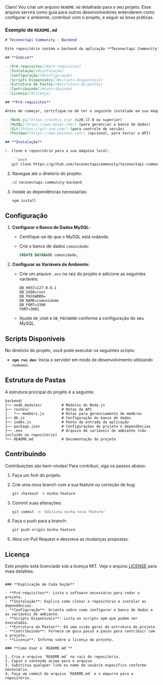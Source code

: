 Claro! Vou criar um arquivo `README.md` detalhado para o seu projeto. Esse arquivo servirá como guia para outros desenvolvedores entenderem como configurar o ambiente, contribuir com o projeto, e seguir as boas práticas. 

### **Exemplo de `README.md`**

```markdown
# Teconectapi Community - Backend

Este repositório contém o backend da aplicação **Teconectapi Community**, desenvolvido utilizando **Node.js** e **Express**. O objetivo deste projeto é fornecer uma API para gerenciar os membros da comunidade, permitindo operações de cadastro, visualização, atualização e exclusão.

## **Índice**

- [Pré-requisitos](#pré-requisitos)
- [Instalação](#instalação)
- [Configuração](#configuração)
- [Scripts Disponíveis](#scripts-disponíveis)
- [Estrutura de Pastas](#estrutura-de-pastas)
- [Contribuindo](#contribuindo)
- [Licença](#licença)

## **Pré-requisitos**

Antes de começar, certifique-se de ter o seguinte instalado em sua máquina:

- [Node.js](https://nodejs.org) (v20.17.0 ou superior)
- [MySQL](https://www.mysql.com/) (para gerenciar o banco de dados)
- [Git](https://git-scm.com/) (para controle de versão)
- [Postman](https://www.postman.com/) (opcional, para testar a API)

## **Instalação**

1. Clone o repositório para a sua máquina local:

   ```bash
   git clone https://github.com/teconectapicommunity/teconectapi-community-backend.git
   ```

2. Navegue até o diretório do projeto:

   ```bash
   cd teconectapi-community-backend
   ```

3. Instale as dependências necessárias:

   ```bash
   npm install
   ```

## **Configuração**

1. **Configurar o Banco de Dados MySQL:**

   - Certifique-se de que o MySQL está rodando.
   - Crie o banco de dados `comunidade`:

     ```sql
     CREATE DATABASE comunidade;
     ```

2. **Configurar as Variáveis de Ambiente:**

   - Crie um arquivo `.env` na raiz do projeto e adicione as seguintes variáveis:

     ```env
     DB_HOST=127.0.0.1
     DB_USER=root
     DB_PASSWORD=
     DB_NAME=comunidade
     DB_PORT=3306
     PORT=3001
     ```

   - Ajuste `DB_USER` e `DB_PASSWORD` conforme a configuração do seu MySQL.

## **Scripts Disponíveis**

No diretório do projeto, você pode executar os seguintes scripts:

- **`npm run dev`**: Inicia o servidor em modo de desenvolvimento utilizando `nodemon`.

## **Estrutura de Pastas**

A estrutura principal do projeto é a seguinte:

```
backend/
├── node_modules/         # Módulos do Node.js
├── routes/               # Rotas da API
│   └── members.js        # Rotas para gerenciamento de membros
├── db.js                 # Configuração do banco de dados
├── index.js              # Ponto de entrada da aplicação
├── package.json          # Configurações do projeto e dependências
├── .env                  # Arquivo de variáveis de ambiente (não incluído no repositório)
└── README.md             # Documentação do projeto
```

## **Contribuindo**

Contribuições são bem-vindas! Para contribuir, siga os passos abaixo:

1. Faça um fork do projeto.
2. Crie uma nova branch com a sua feature ou correção de bug: 

   ```bash
   git checkout -b minha-feature
   ```

3. Commit suas alterações:

   ```bash
   git commit -m 'Adiciona minha nova feature'
   ```

4. Faça o push para a branch:

   ```bash
   git push origin minha-feature
   ```

5. Abra um Pull Request e descreva as mudanças propostas.

## **Licença**

Este projeto está licenciado sob a licença MIT. Veja o arquivo [LICENSE](LICENSE) para mais detalhes.
```

### **Explicação de Cada Seção**

- **Pré-requisitos**: Lista o software necessário para rodar o projeto.
- **Instalação**: Explica como clonar o repositório e instalar as dependências.
- **Configuração**: Orienta sobre como configurar o banco de dados e as variáveis de ambiente.
- **Scripts Disponíveis**: Lista os scripts npm que podem ser executados.
- **Estrutura de Pastas**: Dá uma visão geral da estrutura do projeto.
- **Contribuindo**: Fornece um guia passo a passo para contribuir com o projeto.
- **Licença**: Informa sobre a licença do projeto.

### **Como Usar o `README.md`**

1. Crie o arquivo `README.md` na raiz do repositório.
2. Copie o conteúdo acima para o arquivo.
3. Substitua qualquer link ou nome de usuário específico conforme necessário.
4. Faça um commit do arquivo `README.md` e o empurre para o repositório.

